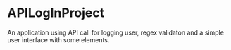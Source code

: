 # APILogInProject
An application using API call for logging user, regex validaton and a simple user interface with some elements.
